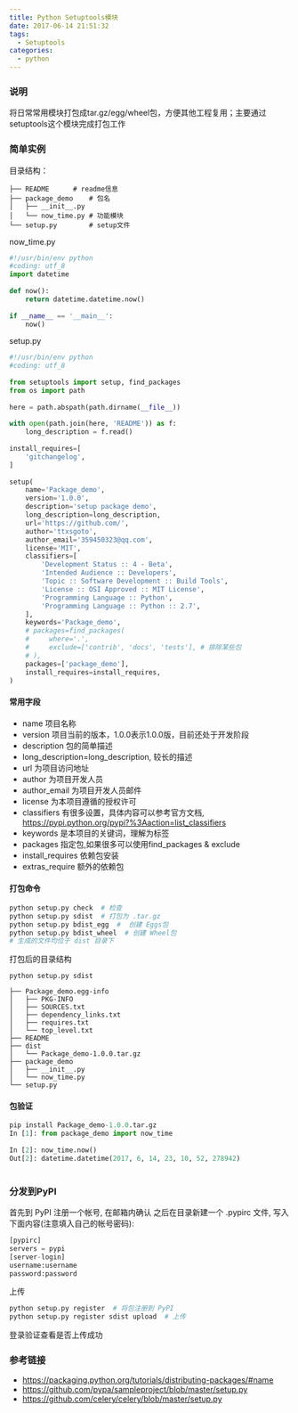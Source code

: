 ```yaml
---
title: Python Setuptools模块
date: 2017-06-14 21:51:32
tags:
  - Setuptools
categories:
  - python
---
```


### 说明
将日常常用模块打包成tar.gz/egg/wheel包，方便其他工程复用；主要通过setuptools这个模块完成打包工作

### 简单实例
目录结构：
```
├── README		# readme信息
├── package_demo	# 包名
│   ├── __init__.py
│   └── now_time.py	# 功能模块
└── setup.py		# setup文件
```
now_time.py
```python
#!/usr/bin/env python
#coding: utf_8
import datetime
 
def now():
    return datetime.datetime.now()
 
if __name__ == '__main__':
    now()
```
setup.py
```python
#!/usr/bin/env python
#coding: utf_8
 
from setuptools import setup, find_packages
from os import path
 
here = path.abspath(path.dirname(__file__))
 
with open(path.join(here, 'README')) as f:
    long_description = f.read()
 
install_requires=[
    'gitchangelog',
]
 
setup(
    name='Package_demo',
    version='1.0.0',
    description='setup package demo',
    long_description=long_description,
    url='https://github.com/',
    author='ttxsgoto',
    author_email='359450323@qq.com',
    license='MIT',
    classifiers=[
        'Development Status :: 4 - Beta',
        'Intended Audience :: Developers',
        'Topic :: Software Development :: Build Tools',
        'License :: OSI Approved :: MIT License',
        'Programming Language :: Python',
        'Programming Language :: Python :: 2.7',
    ],
    keywords='Package_demo',
    # packages=find_packages(
    #     where='.',
    #     exclude=['contrib', 'docs', 'tests'], # 排除某些包
    # ),
    packages=['package_demo'],
    install_requires=install_requires,
)
```
#### 常用字段
- name 项目名称
- version 项目当前的版本，1.0.0表示1.0.0版，目前还处于开发阶段
- description 包的简单描述
- long_description=long_description, 较长的描述
- url 为项目访问地址
- author 为项目开发人员
- author_email 为项目开发人员邮件
- license 为本项目遵循的授权许可
- classifiers 有很多设置，具体内容可以参考官方文档, https://pypi.python.org/pypi?%3Aaction=list_classifiers
- keywords 是本项目的关键词，理解为标签
- packages 指定包,如果很多可以使用find_packages & exclude
- install_requires 依赖包安装
- extras_require 额外的依赖包

#### 打包命令
```python
python setup.py check  # 检查
python setup.py sdist  # 打包为 .tar.gz
python setup.py bdist_egg  #  创建 Eggs包
python setup.py bdist_wheel  # 创建 Wheel包
# 生成的文件均位于 dist 目录下
```
打包后的目录结构
```
python setup.py sdist
 
├── Package_demo.egg-info
│   ├── PKG-INFO
│   ├── SOURCES.txt
│   ├── dependency_links.txt
│   ├── requires.txt
│   └── top_level.txt
├── README
├── dist
│   └── Package_demo-1.0.0.tar.gz
├── package_demo
│   ├── __init__.py
│   └── now_time.py
└── setup.py
```
#### 包验证
```python
pip install Package_demo-1.0.0.tar.gz
In [1]: from package_demo import now_time
 
In [2]: now_time.now()
Out[2]: datetime.datetime(2017, 6, 14, 23, 10, 52, 278942)
 
```
### 分发到PyPI
首先到 PyPI 注册一个帐号, 在邮箱内确认
之后在目录新建一个 .pypirc 文件, 写入下面内容(注意填入自己的帐号密码):
```python
[pypirc]
servers = pypi
[server-login]
username:username
password:password
```
上传
```python
python setup.py register  # 将包注册到 PyPI
python setup.py register sdist upload  # 上传
```
登录验证查看是否上传成功

### 参考链接
- https://packaging.python.org/tutorials/distributing-packages/#name
- https://github.com/pypa/sampleproject/blob/master/setup.py
- https://github.com/celery/celery/blob/master/setup.py


